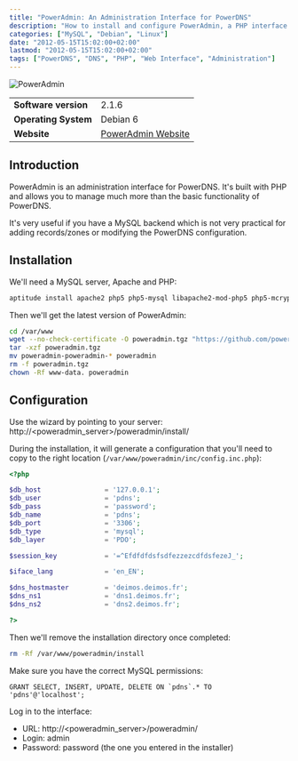 ```yaml
---
title: "PowerAdmin: An Administration Interface for PowerDNS"
description: "How to install and configure PowerAdmin, a PHP interface for managing PowerDNS"
categories: ["MySQL", "Debian", "Linux"]
date: "2012-05-15T15:02:00+02:00"
lastmod: "2012-05-15T15:02:00+02:00"
tags: ["PowerDNS", "DNS", "PHP", "Web Interface", "Administration"]
---
```


![PowerAdmin](../../../static/images/poweradmin_logo.avif)


|||
|-|-|
| **Software version** | 2.1.6 |
| **Operating System** | Debian 6 |
| **Website** | [PowerAdmin Website](https://www.poweradmin.org) |


## Introduction

PowerAdmin is an administration interface for PowerDNS. It's built with PHP and allows you to manage much more than the basic functionality of PowerDNS.

It's very useful if you have a MySQL backend which is not very practical for adding records/zones or modifying the PowerDNS configuration.

## Installation

We'll need a MySQL server, Apache and PHP:

```bash
aptitude install apache2 php5 php5-mysql libapache2-mod-php5 php5-mcrypt mysql-server
```

Then we'll get the latest version of PowerAdmin:

```bash
cd /var/www
wget --no-check-certificate -O poweradmin.tgz "https://github.com/poweradmin/poweradmin/tarball/v2.1.6"
tar -xzf poweradmin.tgz
mv poweradmin-poweradmin-* poweradmin
rm -f poweradmin.tgz
chown -Rf www-data. poweradmin
```

## Configuration

Use the wizard by pointing to your server: http://<poweradmin_server>/poweradmin/install/

During the installation, it will generate a configuration that you'll need to copy to the right location (`/var/www/poweradmin/inc/config.inc.php`):

```php
<?php

$db_host                = '127.0.0.1';
$db_user                = 'pdns';
$db_pass                = 'password';
$db_name                = 'pdns';
$db_port                = '3306';
$db_type                = 'mysql';
$db_layer               = 'PDO';

$session_key            = '=^EfdfdfdsfsdfezzezcdfdsfezeJ_';

$iface_lang             = 'en_EN';

$dns_hostmaster         = 'deimos.deimos.fr';
$dns_ns1                = 'dns1.deimos.fr';
$dns_ns2                = 'dns2.deimos.fr';

?>
```

Then we'll remove the installation directory once completed:

```bash
rm -Rf /var/www/poweradmin/install
```

Make sure you have the correct MySQL permissions:

```mysql
GRANT SELECT, INSERT, UPDATE, DELETE ON `pdns`.* TO 'pdns'@'localhost';
```

Log in to the interface:

* URL: http://<poweradmin_server>/poweradmin/
* Login: admin
* Password: password (the one you entered in the installer)

